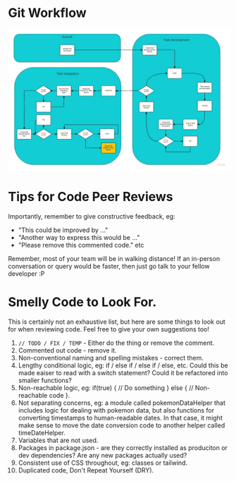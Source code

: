 # Git Workflow

![Git Workflow](./git-flow.jpg)

# Tips for Code Peer Reviews

Importantly, remember to give constructive feedback, eg: 

* "This could be improved by ..."
* "Another way to express this would be ..."
* "Please remove this commented code."
etc

Remember, most of your team will be in walking distance!  If an in-person conversation or query would be faster, then just go talk to your fellow developer :P

# Smelly Code to Look For.

This is certainly not an exhaustive list, but here are some things to look out for when reviewing code.  Feel free to give your own suggestions too!

1. `// TODO / FIX / TEMP` - Either do the thing or remove the comment.
2. Commented out code - remove it.
3. Non-conventional naming and spelling mistakes - correct them.
4. Lengthy conditional logic, eg: if / else if / else if / else, etc.  Could this be made eaiser to read with a switch statement?  Could it be refactored into smaller functions?
5. Non-reachable logic, eg: if(true) { // Do something } else { // Non-reachable code }.
6. Not separating concerns, eg: a module called pokemonDataHelper that includes logic for dealing with pokemon data, but also functions for converting timestamps to human-readable dates.  In that case, it might make sense to move the date conversion code to another helper called timeDateHelper.
7. Variables that are not used.
8. Packages in package.json - are they correctly installed as produciton or dev dependencies?  Are any new packages actually used?
9. Consistent use of CSS throughout, eg: classes or tailwind.
10. Duplicated code, Don't Repeat Yourself (DRY).


